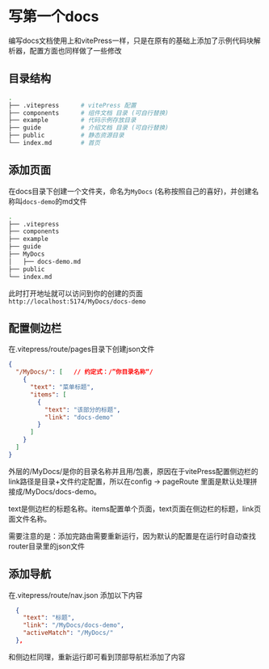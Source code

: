 # 写第一个docs

编写docs文档使用上和vitePress一样，只是在原有的基础上添加了示例代码块解析器，配置方面也同样做了一些修改

## 目录结构
``` bash
.
├── .vitepress      # vitePress 配置    
├── components      # 组件文档 目录 (可自行替换)   
├── example         # 代码示例存放目录
├── guide           # 介绍文档 目录 (可自行替换)  
├── public          # 静态资源目录
└── index.md        # 首页
```

## 添加页面

在docs目录下创建一个文件夹，命名为`MyDocs` (名称按照自己的喜好)，并创建名称叫`docs-demo`的md文件
``` bash
.
├── .vitepress        
├── components      
├── example         
├── guide     
├── MyDocs  
│   ├── docs-demo.md
├── public         
└── index.md       
```

此时打开地址就可以访问到你的创建的页面`http://localhost:5174/MyDocs/docs-demo`

## 配置侧边栏
在.vitepress/route/pages目录下创建json文件
``` json
{
  "/MyDocs/": [   // 约定式：/”你目录名称“/
    {
      "text": "菜单标题",
      "items": [
        {
          "text": "该部分的标题",
          "link": "docs-demo"
        }
      ]
    }
  ]
}
```
外层的/MyDocs/是你的目录名称并且用/包裹，原因在于vitePress配置侧边栏的link路径是目录+文件约定配置，所以在config -> pageRoute 里面是默认处理拼接成/MyDocs/docs-demo。

text是侧边栏的标题名称。items配置单个页面，text页面在侧边栏的标题，link页面文件名称。

需要注意的是：添加完路由需要重新运行，因为默认的配置是在运行时自动查找router目录里的json文件


## 添加导航
在.vitepress/route/nav.json 添加以下内容
``` json
  {
    "text": "标题",
    "link": "/MyDocs/docs-demo",
    "activeMatch": "/MyDocs/"
  },
```
和侧边栏同理，重新运行即可看到顶部导航栏添加了内容




